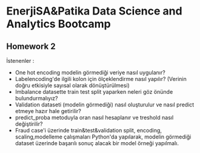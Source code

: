 # EnerjiSA&Patika Data Science and Analytics Bootcamp
## Homework 2

İstenenler : 
- One hot encoding modelin görmediği veriye nasıl uygulanır?
- Labelencoding'de ilgili kolon için ölçeklendirme nasıl yapılır? (Verinin doğru etkisiyle sayısal olarak dönüştürülmesi)
- Imbalance datasette train test split yaparken neleri göz önünde bulundurmalıyız?
- Validation dataseti (modelin görmediği) nasıl oluşturulur ve nasıl predict etmeye hazır hale getirilir?
- predict_proba metoduyla oran nasıl hesaplanır ve treshold nasıl değiştirilir?
- Fraud case'i üzerinde train&test&validation split, encoding, scaling,modelleme çalışmaları Python'da yapılarak, modelin görmediği dataset üzerinde başarılı sonuç alacak bir model örneği yapılmalı.

